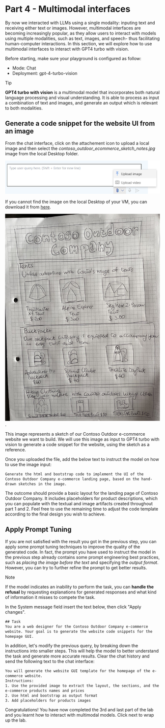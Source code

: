 # Part 4 - Multimodal interfaces

By now we interacted with LLMs using a single modality: inputing text and receiving either text or images. However, multimodal interfaces are becoming increasingly popular, as they allow users to interact with models using multiple modalities, such as text, images, and speech- thus facilitating human-computer interactions. In this section, we will explore how to use multimodal interfaces to interact with GPT4 turbo with vision.

Before starting, make sure your playground is configured as follow:
- Mode: Chat
- Deployment: gpt-4-turbo-vision

> [!TIP]
> **GPT4 turbo with vision** is a multimodal model that incorporates both natural language processing and visual understanding. It is able to process as input a combination of text and images, and generate an output which is relevant to both modalities.

## Generate a code snippet for the website UI from an image

From the chat interface, click on the attachement icon to upload a local image and then select the *contoso_outdoor_ecommerce_sketch_notes.jpg* image from the local Desktop folder.

![Uploading image as input](./Images/upload_image_icon.png)

If you cannot find the image on the local Desktop of your VM, you can download it from [here](./Images/contoso_outdoor_ecommerce_sketch_notes.jpg).

![Contoso Ecommerce Website UI](./Images/contoso_outdoor_ecommerce_sketch_notes.jpg).

This image represents a sketch of our Contoso Outdoor e-commerce website we want to build. We will use this image as input to GPT4 turbo with vision to generate a code snippet for the website, using the sketch as a reference.

Once you uploaded the file, add the below text to instruct the model on how to use the image input:
```
Generate the html and bootstrap code to implement the UI of the Contoso Outdoor Company e-commerce landing page, based on the hand-drawn sketches in the image.
```

The outcome should provide a basic layout for the landing page of Contoso Outdoor Company. It includes placeholders for product descriptions, which you can populate with the textual and image artifacts created throughout part 1 and 2.
Feel free to use the remaining time to adjust the code template according to the final design you wish to achieve.

## Apply Prompt Tuning

If you are not satisfied with the result you got in the previous step, you can apply some prompt tuning techniques to improve the quality of the generated code. In fact, the prompt you have used to instruct the model in the previous step already contains some prompt engineering best practices, such as *placing the image before the text* and specifying the *output format*. However, you can try to further refine the prompt to get better results.

> [!NOTE]
> If the model indicates an inability to perform the task, you can **handle the refusal** by requesting explanations for generated responses and what kind of information it misses to compete the task.

In the System message field insert the text below, then click "Apply changes".

```
## Task
You are a web designer for the Contoso Outdoor Company e-commerce website. Your goal is to generate the website code snippets for the homepage GUI.
```

In addition, let's modify the previous query, by breaking down the instructions into smaller steps. This will help the model to better understand the task and generate more accurate results. Clear the chat history and send the following text to the chat interface:

```
You will generate the website GUI template for the homepage of the e-commerce website.
Instructions:
1. Use the provided image to extract the layout, the sections, and the e-commerce products names and prices
2. Use html and bootstrap as output format
3. Add placeholders for products images
```

Congratulations! You have now completed the 3rd and last part of the lab and you learnt how to interact with multimodal models. Click next to wrap up the lab.